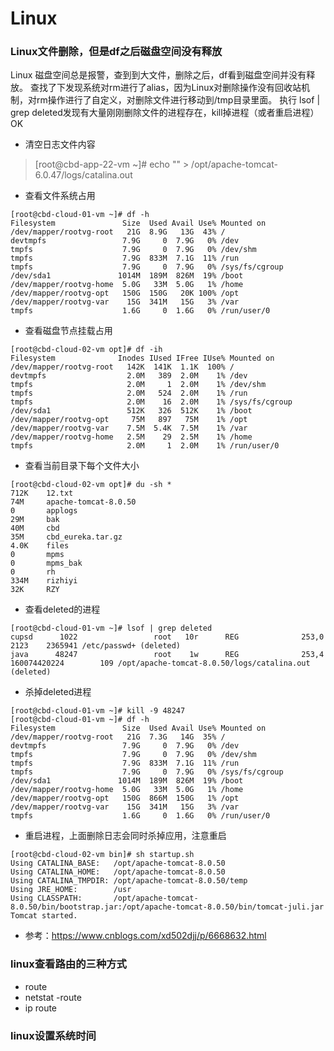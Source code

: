 # Linux

### Linux文件删除，但是df之后磁盘空间没有释放 
Linux 磁盘空间总是报警，查到到大文件，删除之后，df看到磁盘空间并没有释放。
查找了下发现系统对rm进行了alias，因为Linux对删除操作没有回收站机制，对rm操作进行了自定义，对删除文件进行移动到/tmp目录里面。
执行   lsof | grep deleted发现有大量刚刚删除文件的进程存在，kill掉进程（或者重启进程）OK

- 清空日志文件内容
>[root@cbd-app-22-vm ~]# echo "" > /opt/apache-tomcat-6.0.47/logs/catalina.out

- 查看文件系统占用
```
[root@cbd-cloud-01-vm ~]# df -h
Filesystem               Size  Used Avail Use% Mounted on
/dev/mapper/rootvg-root   21G  8.9G   13G  43% /
devtmpfs                 7.9G     0  7.9G   0% /dev
tmpfs                    7.9G     0  7.9G   0% /dev/shm
tmpfs                    7.9G  833M  7.1G  11% /run
tmpfs                    7.9G     0  7.9G   0% /sys/fs/cgroup
/dev/sda1               1014M  189M  826M  19% /boot
/dev/mapper/rootvg-home  5.0G   33M  5.0G   1% /home
/dev/mapper/rootvg-opt   150G  150G   20K 100% /opt
/dev/mapper/rootvg-var    15G  341M   15G   3% /var
tmpfs                    1.6G     0  1.6G   0% /run/user/0
```
- 查看磁盘节点挂载占用 
```
[root@cbd-cloud-02-vm opt]# df -ih
Filesystem              Inodes IUsed IFree IUse% Mounted on
/dev/mapper/rootvg-root   142K  141K  1.1K  100% /
devtmpfs                  2.0M   389  2.0M    1% /dev
tmpfs                     2.0M     1  2.0M    1% /dev/shm
tmpfs                     2.0M   524  2.0M    1% /run
tmpfs                     2.0M    16  2.0M    1% /sys/fs/cgroup
/dev/sda1                 512K   326  512K    1% /boot
/dev/mapper/rootvg-opt     75M   897   75M    1% /opt
/dev/mapper/rootvg-var    7.5M  5.4K  7.5M    1% /var
/dev/mapper/rootvg-home   2.5M    29  2.5M    1% /home
tmpfs                     2.0M     1  2.0M    1% /run/user/0
```
- 查看当前目录下每个文件大小
```
[root@cbd-cloud-02-vm opt]# du -sh *
712K    12.txt
74M     apache-tomcat-8.0.50
0       applogs
29M     bak
40M     cbd
35M     cbd_eureka.tar.gz
4.0K    files
0       mpms
0       mpms_bak
0       rh
334M    rizhiyi
32K     RZY
```
- 查看deleted的进程
```
[root@cbd-cloud-01-vm ~]# lsof | grep deleted
cupsd      1022                 root   10r      REG              253,0         2123    2365941 /etc/passwd+ (deleted)
java      48247                 root    1w      REG              253,4 160074420224        109 /opt/apache-tomcat-8.0.50/logs/catalina.out (deleted)
```
- 杀掉deleted进程
```
[root@cbd-cloud-01-vm ~]# kill -9 48247
[root@cbd-cloud-01-vm ~]# df -h
Filesystem               Size  Used Avail Use% Mounted on
/dev/mapper/rootvg-root   21G  7.3G   14G  35% /
devtmpfs                 7.9G     0  7.9G   0% /dev
tmpfs                    7.9G     0  7.9G   0% /dev/shm
tmpfs                    7.9G  833M  7.1G  11% /run
tmpfs                    7.9G     0  7.9G   0% /sys/fs/cgroup
/dev/sda1               1014M  189M  826M  19% /boot
/dev/mapper/rootvg-home  5.0G   33M  5.0G   1% /home
/dev/mapper/rootvg-opt   150G  866M  150G   1% /opt
/dev/mapper/rootvg-var    15G  341M   15G   3% /var
tmpfs                    1.6G     0  1.6G   0% /run/user/0
```
- 重启进程，上面删除日志会同时杀掉应用，注意重启
```
[root@cbd-cloud-02-vm bin]# sh startup.sh
Using CATALINA_BASE:   /opt/apache-tomcat-8.0.50
Using CATALINA_HOME:   /opt/apache-tomcat-8.0.50
Using CATALINA_TMPDIR: /opt/apache-tomcat-8.0.50/temp
Using JRE_HOME:        /usr
Using CLASSPATH:       /opt/apache-tomcat-8.0.50/bin/bootstrap.jar:/opt/apache-tomcat-8.0.50/bin/tomcat-juli.jar
Tomcat started.
```
- 参考：https://www.cnblogs.com/xd502djj/p/6668632.html

### linux查看路由的三种方式
- route
- netstat -route
- ip route

### linux设置系统时间


